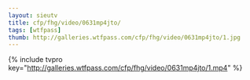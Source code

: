 ```yaml
--- 
layout: sieutv
title: cfp/fhg/video/0631mp4jto/
tags: [wtfpass]
thumb: http://galleries.wtfpass.com/cfp/fhg/video/0631mp4jto/1.jpg
---
```

{% include tvpro key="http://galleries.wtfpass.com/cfp/fhg/video/0631mp4jto/1.mp4" %} 
